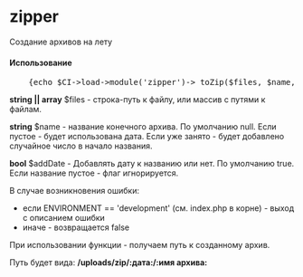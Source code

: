 # zipper
Создание архивов на лету

<h4>Использование</h4>
<pre>
&nbsp;&nbsp;&nbsp;&nbsp;{echo $CI->load->module('zipper')->_toZip($files, $name, $addDate)}
</pre>
<p><b>string || array</b> $files - строка-путь к файлу, или массив с путями к файлам.</p>
<p><b>string</b> $name - название конечного архива. По умолчанию null. Если пустое - будет использована дата. Если уже занято - будет добавлено случайное число в начало названия.</p>
<p><b>bool</b> $addDate - Добавлять дату к названию или нет. По умолчанию true. Если название пустое - флаг игнорируется.</p>
<p></p>
<p>В случае возникновения ошибки:</p>
<ul>
<li>если ENVIRONMENT == 'development' (см. index.php в корне) - выход с описанием ошибки</li>
<li>иначе - возвращается false</li>
</ul>

<p>При использовании функции - получаем путь к созданному архив.</p>
<p>Путь будет вида: <b>/uploads/zip/:дата:/:имя архива:</b></p>
